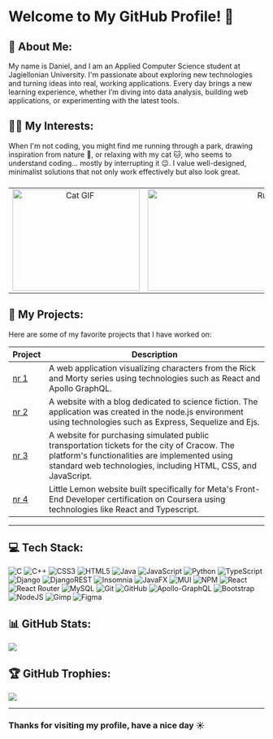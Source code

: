 # Welcome to My GitHub Profile! 👋 

## 💫 About Me:

My name is Daniel, and I am an Applied Computer Science student at Jagiellonian University. I'm passionate about exploring new technologies and turning ideas into real, working applications. Every day brings a new learning experience, whether I’m diving into data analysis, building web applications, or experimenting with the latest tools.

## 👨‍💻 My Interests:
When I'm not coding, you might find me running through a park, drawing inspiration from nature 🌲, or relaxing with my cat 🐱, who seems to understand coding… mostly by interrupting it 😉. I value well-designed, minimalist solutions that not only work effectively but also look great.

###

<table style="width: 100%; text-align: center;">
    <tr>
        <td style="width: 25%;">
            <img src="https://media.giphy.com/media/VbnUQpnihPSIgIXuZv/giphy.gif" alt="Cat GIF" style="width: 250px; height: 200px;" />
        </td>
        <td style="width: 50%;">
            <img src="https://i.giphy.com/media/v1.Y2lkPTc5MGI3NjExNmI1ajE0NzQyZ3FibWE5ZzEyOWZ1Z2VveGo1bnBrbXRxdHJlbWx2NSZlcD12MV9pbnRlcm5hbF9naWZfYnlfaWQmY3Q9Zw/Fr5LA2RCQbnVp74CxH/giphy.gif" alt="Runner GIF" style="width: 500px; height: 200px;" />
        </td>
        <td style="width: 25%;">
            <img src="https://i.giphy.com/media/v1.Y2lkPTc5MGI3NjExdnJmbW5sNDRpZTFxZ2gzY3AxbjQ0aWcwZHR3YmVwendreHN2c2ZmZSZlcD12MV9pbnRlcm5hbF9naWZfYnlfaWQmY3Q9Zw/iDCsriNfHICAlthV2q/giphy.gif" alt="Subway Surfers Icon" style="width: 250px; height: 200px;" />
        </td>
    </tr>
</table>

## 🎨 My Projects:
Here are some of my favorite projects that I have worked on:

| Project | Description |
| ------- | ----------- |
| [nr 1](https://github.com/JohnnyArachnid/Projects/tree/main/Fingoweb%20Internship%20React%20Project/project%201.1.0) | A web application visualizing characters from the Rick and Morty series using technologies such as React and Apollo GraphQL. |
| [nr 2](https://github.com/JohnnyArachnid/University/tree/main/2024-2025/Techniki%20WWW/Projekt/Projekt%202) | A website with a blog dedicated to science fiction. The application was created in the node.js environment using technologies such as Express, Sequelize and Ejs. |
| [nr 3](https://github.com/JohnnyArachnid/University/tree/main/2024-2025/Interfejsy%20Graficzne/Projekt) | A website for purchasing simulated public transportation tickets for the city of Cracow. The platform's functionalities are implemented using standard web technologies, including HTML, CSS, and JavaScript. |
| [nr 4](https://github.com/JohnnyArachnid/Courses/tree/main/Coursera-Meta-Front-End-Developer-Professional/Little-Lemon-Project-Final) | Little Lemon website built specifically for Meta's Front-End Developer certification on Coursera using technologies like React and Typescript. |

---

## 💻 Tech Stack:
![C](https://img.shields.io/badge/c-%2300599C.svg?style=for-the-badge&logo=c&logoColor=white) ![C++](https://img.shields.io/badge/c++-%2300599C.svg?style=for-the-badge&logo=c%2B%2B&logoColor=white) ![CSS3](https://img.shields.io/badge/css3-%231572B6.svg?style=for-the-badge&logo=css3&logoColor=white) ![HTML5](https://img.shields.io/badge/html5-%23E34F26.svg?style=for-the-badge&logo=html5&logoColor=white) ![Java](https://img.shields.io/badge/java-%23ED8B00.svg?style=for-the-badge&logo=openjdk&logoColor=white) ![JavaScript](https://img.shields.io/badge/javascript-%23323330.svg?style=for-the-badge&logo=javascript&logoColor=%23F7DF1E) ![Python](https://img.shields.io/badge/python-3670A0?style=for-the-badge&logo=python&logoColor=ffdd54) ![TypeScript](https://img.shields.io/badge/typescript-%23007ACC.svg?style=for-the-badge&logo=typescript&logoColor=white) ![Django](https://img.shields.io/badge/django-%23092E20.svg?style=for-the-badge&logo=django&logoColor=white) ![DjangoREST](https://img.shields.io/badge/DJANGO-REST-ff1709?style=for-the-badge&logo=django&logoColor=white&color=ff1709&labelColor=gray) ![Insomnia](https://img.shields.io/badge/Insomnia-black?style=for-the-badge&logo=insomnia&logoColor=5849BE) ![JavaFX](https://img.shields.io/badge/javafx-%23FF0000.svg?style=for-the-badge&logo=javafx&logoColor=white) ![MUI](https://img.shields.io/badge/MUI-%230081CB.svg?style=for-the-badge&logo=mui&logoColor=white) ![NPM](https://img.shields.io/badge/NPM-%23CB3837.svg?style=for-the-badge&logo=npm&logoColor=white) ![React](https://img.shields.io/badge/react-%2320232a.svg?style=for-the-badge&logo=react&logoColor=%2361DAFB) ![React Router](https://img.shields.io/badge/React_Router-CA4245?style=for-the-badge&logo=react-router&logoColor=white) ![MySQL](https://img.shields.io/badge/mysql-4479A1.svg?style=for-the-badge&logo=mysql&logoColor=white) ![Git](https://img.shields.io/badge/git-%23F05033.svg?style=for-the-badge&logo=git&logoColor=white) ![GitHub](https://img.shields.io/badge/github-%23121011.svg?style=for-the-badge&logo=github&logoColor=white) ![Apollo-GraphQL](https://img.shields.io/badge/-ApolloGraphQL-311C87?style=for-the-badge&logo=apollo-graphql) ![Bootstrap](https://img.shields.io/badge/bootstrap-%238511FA.svg?style=for-the-badge&logo=bootstrap&logoColor=white) ![NodeJS](https://img.shields.io/badge/node.js-6DA55F?style=for-the-badge&logo=node.js&logoColor=white) ![Gimp](https://img.shields.io/badge/Gimp-657D8B?style=for-the-badge&logo=gimp&logoColor=FFFFFF) ![Figma](https://img.shields.io/badge/figma-%23F24E1E.svg?style=for-the-badge&logo=figma&logoColor=white)

## 📊 GitHub Stats:
![](https://github-readme-stats.vercel.app/api/top-langs/?username=JohnnyArachnid&theme=radical&hide_border=true&layout=donut-vertical)

## 🏆 GitHub Trophies:
![](https://github-profile-trophy.vercel.app/?username=JohnnyArachnid&theme=radical&no-frame=true&no-bg=true&margin-w=4)

---

### Thanks for visiting my profile, have a nice day ☀️